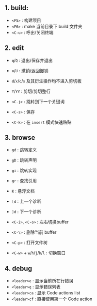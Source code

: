 ## 1. build:
+ `<F5>` : 构建项目
+ `<F6>` : make 当前目录下 build 文件夹
+ `<C-u>` : 呼出/关闭终端

## 2. edit
+ `q`/`Q` : 退出/保存并退出
+ `u`/`U` : 撤销/返回撤销
+ `d`/`x`/`c`/`s` 及其衍生操作均不进入剪切板
+ `Y`/`YY` : 剪切/剪切整行

+ `<C-j>` : 跳转到下一个关键词 
+ `<C-s>` : 保存
+ `<C-k>` : 在 `insert` 模式快速粘贴

## 3. browse
+ `gd` : 跳转定义
+ `gD` : 跳转声明
+ `gi` : 跳转实现
+ `gr` : 查找引用
+ `K` : 悬浮文档
+ `[d` : 上一个诊断
+ `]d` : 下一个诊断

+ `<C-i>`, `<C-o>` : 左右切换buffer
+ `<C-\>` : 删除当前 buffer
+ `<C-p>` : 打开文件树
+ `<C-w>` + `w`/`h`/`j`/`k`/`l` : 切换窗口

## 4. debug
+ `<leader>e` : 显示当前所在行错误
+ `<leader>q` : 显示错误列表
+ `<leader>ca` : 显示 Code actions list
+ `<leader>cf` : 直接使用第一个 Code action
